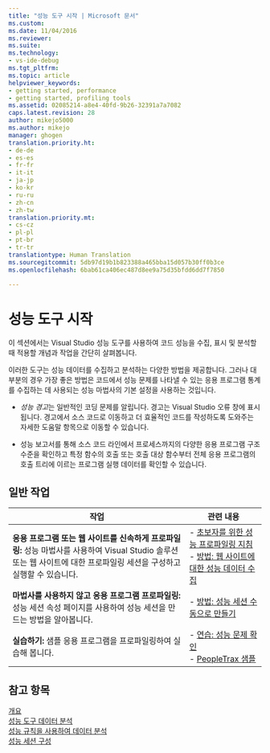 ```yaml
---
title: "성능 도구 시작 | Microsoft 문서"
ms.custom: 
ms.date: 11/04/2016
ms.reviewer: 
ms.suite: 
ms.technology:
- vs-ide-debug
ms.tgt_pltfrm: 
ms.topic: article
helpviewer_keywords:
- getting started, performance
- getting started, profiling tools
ms.assetid: 02085214-a8e4-40fd-9b26-32391a7a7082
caps.latest.revision: 28
author: mikejo5000
ms.author: mikejo
manager: ghogen
translation.priority.ht:
- de-de
- es-es
- fr-fr
- it-it
- ja-jp
- ko-kr
- ru-ru
- zh-cn
- zh-tw
translation.priority.mt:
- cs-cz
- pl-pl
- pt-br
- tr-tr
translationtype: Human Translation
ms.sourcegitcommit: 5db97d19b1b823388a465bba15d057b30ff0b3ce
ms.openlocfilehash: 6bab61ca406ec487d8ee9a75d35bfdd6dd7f7850

---
```

# <a name="getting-started-with-performance-tools"></a>성능 도구 시작
이 섹션에서는 Visual Studio 성능 도구를 사용하여 코드 성능을 수집, 표시 및 분석할 때 적용할 개념과 작업을 간단히 살펴봅니다.  
  
 이러한 도구는 성능 데이터를 수집하고 분석하는 다양한 방법을 제공합니다. 그러나 대부분의 경우 가장 좋은 방법은 코드에서 성능 문제를 나타낼 수 있는 응용 프로그램 통계를 수집하는 데 사용되는 성능 마법사의 기본 설정을 사용하는 것입니다.  
  
-   *성능 경고*는 일반적인 코딩 문제를 알립니다. 경고는 Visual Studio 오류 창에 표시됩니다. 경고에서 소스 코드로 이동하고 더 효율적인 코드를 작성하도록 도와주는 자세한 도움말 항목으로 이동할 수 있습니다.  
  
-   성능 보고서를 통해 소스 코드 라인에서 프로세스까지의 다양한 응용 프로그램 구조 수준을 확인하고 특정 함수의 호출 또는 호출 대상 함수부터 전체 응용 프로그램의 호출 트리에 이르는 프로그램 실행 데이터를 확인할 수 있습니다.  
  
## <a name="common-tasks"></a>일반 작업  
  
|작업|관련 내용|  
|----------|---------------------|  
|**응용 프로그램 또는 웹 사이트를 신속하게 프로파일링:** 성능 마법사를 사용하여 Visual Studio 솔루션 또는 웹 사이트에 대한 프로파일링 세션을 구성하고 실행할 수 있습니다.|-   [초보자를 위한 성능 프로파일링 지침](../profiling/beginners-guide-to-cpu-sampling.md)<br />-   [방법: 웹 사이트에 대한 성능 데이터 수집](../profiling/how-to-collect-performance-data-for-a-web-site.md)|  
|**마법사를 사용하지 않고 응용 프로그램 프로파일링:** 성능 세션 속성 페이지를 사용하여 성능 세션을 만드는 방법을 알아봅니다.|-   [방법: 성능 세션 수동으로 만들기](../profiling/how-to-manually-create-performance-sessions.md)|  
|**실습하기:** 샘플 응용 프로그램을 프로파일링하여 실습해 봅니다.|-   [연습: 성능 문제 확인](../profiling/walkthrough-identifying-performance-problems.md)<br />-   [PeopleTrax 샘플](../profiling/peopletrax-sample-profiling-tools.md)|  
  
## <a name="see-also"></a>참고 항목  
 [개요](../profiling/overviews-performance-tools.md)   
 [성능 도구 데이터 분석](../profiling/analyzing-performance-tools-data.md)   
 [성능 규칙을 사용하여 데이터 분석](../profiling/using-performance-rules-to-analyze-data.md)   
 [성능 세션 구성](../profiling/configuring-performance-sessions.md)


<!--HONumber=Feb17_HO4-->


